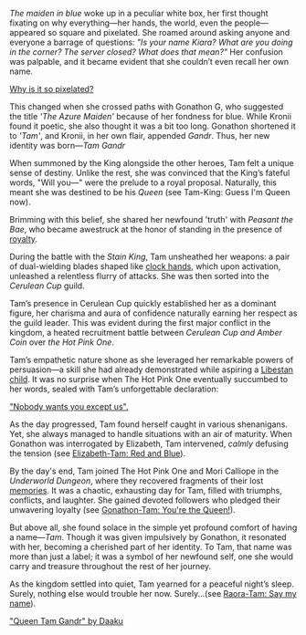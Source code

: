 *The maiden in blue* woke up in a peculiar white box, her first thought fixating on why everything—her hands, the world, even the people—appeared so square and pixelated. She roamed around asking anyone and everyone a barrage of questions: *"Is your name Kiara? What are you doing in the corner? The server closed? What does that mean?"* Her confusion was palpable, and it became evident that she couldn’t even recall her own name.

[Why is it so pixelated?](#embed:https://www.youtube.com/live/zgioohaY0m4?feature=shared\&t=390)

This changed when she crossed paths with Gonathon G, who suggested the title *'The Azure Maiden'* because of her fondness for blue. While Kronii found it poetic, she also thought it was a bit too long. Gonathon shortened it to *'Tam'*, and Kronii, in her own flair, appended *Gandr*. Thus, her new identity was born—*Tam Gandr*

When summoned by the King alongside the other heroes, Tam felt a unique sense of destiny. Unlike the rest, she was convinced that the King’s fateful words, "Will you—" were the prelude to a royal proposal. Naturally, this meant she was destined to be his *Queen* (see Tam-King: Guess I'm Queen now).

Brimming with this belief, she shared her newfound 'truth' with *Peasant the Bae*, who became awestruck at the honor of standing in the presence of [royalty](https://www.youtube.com/live/zgioohaY0m4?feature=shared\&t=1333).

During the battle with the *Stain King*, Tam unsheathed her weapons: a pair of dual-wielding blades shaped like [clock hands](https://www.youtube.com/live/zgioohaY0m4?feature=shared\&t=2968), which upon activation, unleashed a relentless flurry of attacks. She was then sorted into the *Cerulean Cup* guild.

Tam’s presence in Cerulean Cup quickly established her as a dominant figure, her charisma and aura of confidence naturally earning her respect as the guild leader. This was evident during the first major conflict in the kingdom, a heated recruitment battle between *Cerulean Cup and Amber Coin* over *the Hot Pink One*.

Tam’s empathetic nature shone as she leveraged her remarkable powers of persuasion—a skill she had already demonstrated while aspiring a [Libestan child](https://www.youtube.com/live/zgioohaY0m4?feature=shared\&t=5140). It was no surprise when The Hot Pink One eventually succumbed to her words, sealed with Tam’s unforgettable declaration:

["Nobody wants you except us".](#embed:https://www.youtube.com/live/zgioohaY0m4?feature=shared\&t=6213)

As the day progressed, Tam found herself caught in various shenanigans. Yet, she always managed to handle situations with an air of maturity. When Gonathon was interrogated by Elizabeth, Tam intervened, *calmly* defusing the tension (see [Elizabeth-Tam: Red and Blue](#edge:liz-kronii-top-3-top-2)).

By the day's end, Tam joined The Hot Pink One and Mori Calliope in the *Underworld Dungeon*, where they recovered fragments of their lost [memories](https://www.youtube.com/live/zgioohaY0m4?feature=shared\&t=11965). It was a chaotic, exhausting day for Tam, filled with triumphs, conflicts, and laughter. She gained devoted followers who pledged their unwavering loyalty (see [Gonathon-Tam: You're the Queen!](#edge:gigi-kronii-bottom-2-left-2)).

But above all, she found solace in the simple yet profound comfort of having a name—*Tam*. Though it was given impulsively by Gonathon, it resonated with her, becoming a cherished part of her identity. To Tam, that name was more than just a label; it was a symbol of her newfound self, one she would carry and treasure throughout the rest of her journey.

As the kingdom settled into quiet, Tam yearned for a peaceful night’s sleep. Surely, nothing else would trouble her now. Surely...(see [Raora-Tam: Say my name](#edge:raora-kronii-right-2-top-1)).

["Queen Tam Gandr" by Daaku](https://x.com/koizumi_arata/status/1830329272155931070)
